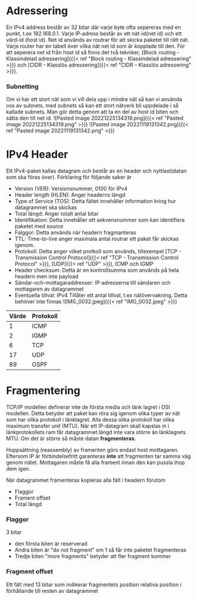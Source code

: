 # Adressering
En IPv4 address består av 32 bitar där varje byte ofta sepereras med en punkt, t.ex 192.168.0.1.
Varje IP-adress består av ett nät-id(net id) och ett värd-id (host id). Net id används av routrar för att skicka paketet till rätt nät. Varje router har en tabell över vilka nät net id som är kopplade till den. För att seperera net id från host id så finns det två tekniker, [Block routing - Klassindelad adressering]({{< ref "Block routing - Klassindelad adressering" >}}) och [CIDR - Klasslös adressering]({{< ref "CIDR - Klasslös adressering" >}}).





### Subnetting
Om vi har ett stort nät som vi vill dela upp i mindre nät så kan vi använda oss av subnets, med subnets så kan ett stort nätverk bli uppdelade i så kallade subnets. Man gör detta genom att ta en del av host id biten och sätta den till net id. ![Pasted image 20221225134319.png]({{< ref "Pasted image 20221225134319.png" >}})
![Pasted image 20221119131342.png]({{< ref "Pasted image 20221119131342.png" >}})
# IPv4 Header
Ett IPv4-paket kallas datagram och består av en header och nyttlast(datan som ska föras över). Förklaring för följande saker är
- Version (VER): Versionsnummer, 0100 för IPv4
- Header length (HLEN): Anger headerns längd
- Type of Service (TOS): Detta fältet innehåller information kring hur datagrammet ska skickas
- Total längd: Anger totalt antal bitar
- Identifikation: Detta innehåller ett sekvensnummer som kan identifiera paketet med source
- Falggor: Detta används när headern fragmanteras
- TTL: Time-to-live anger maximala antal routrar ett paket får skickas igenom.
- Protokoll: Detta anger vilket protkoll som används, tillexempel [TCP - Transmission Control Protocol]({{< ref "TCP - Transmission Control Protocol" >}}), [UDP]({{< ref "UDP" >}}), ICMP och IGMP
- Header checksum: Detta är en kontrollsumma som används på hela headern men inte payload
- Sändar-och-mottagaraddresser: IP-adresserna till sändaren och mottagaren av datagrammet
- Eventuella tillval: IPv4 Tillåter ett antal tillval, t.ex nätövervakning. Detta behöver inte finnas 
![IMG_0032.jpeg]({{< ref "IMG_0032.jpeg" >}})

| Värde | Protokoll |
| ----- | --------- |
| 1     | ICMP      |
| 2     | IGMP      |
| 6     | TCP       |
| 17    | UDP       |
| 89    | OSPF          |

# Fragmentering
TCP/IP modellen definerar inte de första media och länk lagret i OSI modellen. Detta betyder att paket kan röra sig igenom olika typer av nät som har olika protokoll i länklagret. Alla dessa olika protokoll har olika maximum transfer unit (MTU). När ett IP-datagram skall kapslas in i länkprotokollets ram får datagrammet längd inte vara större än länklagrets MTU. Om det är större så måste datan **fragmenteras**.

Hoppsättning (reassembly) av framenten görs endast host mottagaren. Eftersom IP är förbindelsefritt garanteras **inte** att fragmenten tar samma väg genom nätet. Mottagaren måste få alla frament innan den kan pussla ihop dem igen. 

När datagrammet framenteras kopieras alla fält i headern förutom 
- Flaggor
- Frament offset 
- Total längd

### Flaggor
3 bitar
- den första biten är reserverad
- Andra biten är "do not fragment" om 1 så får inte paketet fragmenteras
- Tredje biten "more fragments" betyder att fler fragment kommer

### Fragment offset
Ett fält med 13 bitar som indikerar fragmentets position relativa position i förhållande till resten av datagrammet